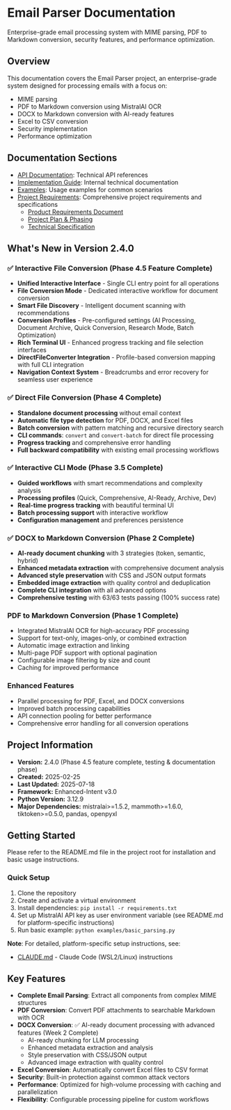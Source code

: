 # Email Parser Documentation

Enterprise-grade email processing system with MIME parsing, PDF to Markdown conversion, security features, and performance optimization.

## Overview

This documentation covers the Email Parser project, an enterprise-grade system designed for processing emails with a focus on:
- MIME parsing
- PDF to Markdown conversion using MistralAI OCR
- DOCX to Markdown conversion with AI-ready features
- Excel to CSV conversion
- Security implementation
- Performance optimization

## Documentation Sections

- [API Documentation](api/index.md): Technical API references
- [Implementation Guide](implementation/index.md): Internal technical documentation
- [Examples](examples/index.md): Usage examples for common scenarios
- [Project Requirements](requirements/): Comprehensive project requirements and specifications
  - [Product Requirements Document](requirements/product_requirements_document.md)
  - [Project Plan & Phasing](requirements/project_plan_and_phasing.md)
  - [Technical Specification](requirements/technical_specification_document.md)

## What's New in Version 2.4.0

### ✅ Interactive File Conversion (Phase 4.5 Feature Complete)
- **Unified Interactive Interface** - Single CLI entry point for all operations  
- **File Conversion Mode** - Dedicated interactive workflow for document conversion
- **Smart File Discovery** - Intelligent document scanning with recommendations
- **Conversion Profiles** - Pre-configured settings (AI Processing, Document Archive, Quick Conversion, Research Mode, Batch Optimization)
- **Rich Terminal UI** - Enhanced progress tracking and file selection interfaces
- **DirectFileConverter Integration** - Profile-based conversion mapping with full CLI integration
- **Navigation Context System** - Breadcrumbs and error recovery for seamless user experience

### ✅ Direct File Conversion (Phase 4 Complete)
- **Standalone document processing** without email context
- **Automatic file type detection** for PDF, DOCX, and Excel files
- **Batch conversion** with pattern matching and recursive directory search
- **CLI commands**: `convert` and `convert-batch` for direct file processing
- **Progress tracking** and comprehensive error handling
- **Full backward compatibility** with existing email processing workflows

### ✅ Interactive CLI Mode (Phase 3.5 Complete)
- **Guided workflows** with smart recommendations and complexity analysis
- **Processing profiles** (Quick, Comprehensive, AI-Ready, Archive, Dev)
- **Real-time progress tracking** with beautiful terminal UI
- **Batch processing support** with interactive workflow
- **Configuration management** and preferences persistence

### ✅ DOCX to Markdown Conversion (Phase 2 Complete)
- **AI-ready document chunking** with 3 strategies (token, semantic, hybrid)
- **Enhanced metadata extraction** with comprehensive document analysis
- **Advanced style preservation** with CSS and JSON output formats
- **Embedded image extraction** with quality control and deduplication
- **Complete CLI integration** with all advanced options
- **Comprehensive testing** with 63/63 tests passing (100% success rate)

### PDF to Markdown Conversion (Phase 1 Complete)
- Integrated MistralAI OCR for high-accuracy PDF processing
- Support for text-only, images-only, or combined extraction
- Automatic image extraction and linking
- Multi-page PDF support with optional pagination
- Configurable image filtering by size and count
- Caching for improved performance

### Enhanced Features
- Parallel processing for PDF, Excel, and DOCX conversions
- Improved batch processing capabilities
- API connection pooling for better performance
- Comprehensive error handling for all conversion operations

## Project Information

- **Version:** 2.4.0 (Phase 4.5 feature complete, testing & documentation phase)  
- **Created:** 2025-02-25
- **Last Updated:** 2025-07-18
- **Framework:** Enhanced-Intent v3.0
- **Python Version:** 3.12.9
- **Major Dependencies:** mistralai>=1.5.2, mammoth>=1.6.0, tiktoken>=0.5.0, pandas, openpyxl

## Getting Started

Please refer to the README.md file in the project root for installation and basic usage instructions.

### Quick Setup

1. Clone the repository
2. Create and activate a virtual environment
3. Install dependencies: `pip install -r requirements.txt`
4. Set up MistralAI API key as user environment variable (see README.md for platform-specific instructions)
5. Run basic example: `python examples/basic_parsing.py`

**Note**: For detailed, platform-specific setup instructions, see:
- [CLAUDE.md](../CLAUDE.md) - Claude Code (WSL2/Linux) instructions

## Key Features

- **Complete Email Parsing**: Extract all components from complex MIME structures
- **PDF Conversion**: Convert PDF attachments to searchable Markdown with OCR
- **DOCX Conversion**: ✅ AI-ready document processing with advanced features (Week 2 Complete)
  - AI-ready chunking for LLM processing
  - Enhanced metadata extraction and analysis
  - Style preservation with CSS/JSON output
  - Advanced image extraction with quality control
- **Excel Conversion**: Automatically convert Excel files to CSV format
- **Security**: Built-in protection against common attack vectors
- **Performance**: Optimized for high-volume processing with caching and parallelization
- **Flexibility**: Configurable processing pipeline for custom workflows
